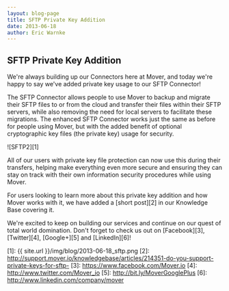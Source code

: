 ```yaml
---
layout: blog-page
title: SFTP Private Key Addition
date: 2013-06-18
author: Eric Warnke
---
```


## SFTP Private Key Addition

We're always building up our Connectors here at Mover, and today we're happy to say we've added private key usage to our SFTP Connector! 

The SFTP Connector allows people to use Mover to backup and migrate their SFTP files to or from the cloud and transfer their files within their SFTP servers, while also removing the need for local servers to facilitate these migrations. The enhanced SFTP Connector works just the same as before for people using Mover, but with the added benefit of  optional cryptographic key files (the private key) usage for security. 

![SFTP2][1]

All of our users with private key file protection can now use this during their transfers, helping make everything even more secure and ensuring they can stay on track with their own information security procedures while using Mover. 

For users looking to learn more about this private key addition and how Mover works with it, we have added a [short post][2] in our Knowledge Base covering it. 

We're excited to keep on building our services and continue on our quest of total world domination. Don't forget to check us out on [Facebook][3], [Twitter][4], [Google+][5] and [LinkedIn][6]!

[1]: {{ site.url }}/img/blog/2013-06-18_sftp.png
[2]: http://support.mover.io/knowledgebase/articles/214351-do-you-support-private-keys-for-sftp-
[3]: https://www.facebook.com/Mover.io
[4]: http://www.twitter.com/Mover_io
[5]: http://bit.ly/MoverGooglePlus
[6]: http://www.linkedin.com/company/mover
